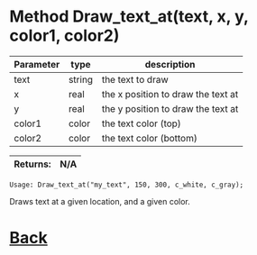 # Method Draw_text_at(text, x, y, color1, color2)

| Parameter   |  type   |              description                   |
|--           |       --|--                                          |
|   text      | string  |           the text to draw                 |
|   x         | real    |      the x position to draw the text at    |
|   y         | real    |       the y position to draw the text at   |
|   color1    | color   |       the text color (top)                 |
|   color2    | color   |        the text color (bottom)              |

| Returns:  | N/A |
|--         |                             --|

`Usage: Draw_text_at("my_text", 150, 300, c_white, c_gray);`

Draws text at a given location, and a given color.

# [Back](https://github.com/Ced30/GML-GUI-Library-GGL-Documentation/blob/main/API/Common_Methods.md)
